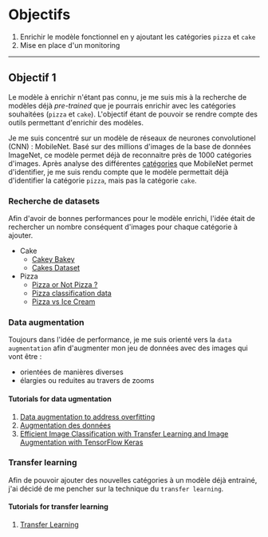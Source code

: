 # Objectifs

1. Enrichir le modèle fonctionnel en y ajoutant les catégories `pizza` et `cake`
2. Mise en place d'un monitoring

---

## Objectif 1

Le modèle à enrichir n'étant pas connu, je me suis mis à la recherche de modèles déjà *pre-trained* que je pourrais enrichir avec les catégories souhaitées (`pizza` et `cake`).
L'objectif étant de pouvoir se rendre compte des outils permettant d'enrichir des modèles.

Je me suis concentré sur un modèle de réseaux de neurones convolutionel (CNN) : MobileNet.
Basé sur des millions d'images de la base de données ImageNet, ce modèle permet déjà de reconnaitre près de 1000 catégories d'images.
Après analyse des différentes [catégories](https://github.com/leferrad/tensorflow-mobilenet/blob/master/imagenet/labels.txt) que MobileNet permet d'identifier, je me suis rendu compte que le modèle permettait déjà d'identifier la catégorie `pizza`, mais pas la catégorie `cake`.

### Recherche de datasets

Afin d'avoir de bonnes performances pour le modèle enrichi, l'idée était de rechercher un nombre conséquent d'images pour chaque catégorie à ajouter.

- Cake
  - [Cakey Bakey](https://www.kaggle.com/datasets/rajkumarl/cakey-bakey)
  - [Cakes Dataset](https://www.kaggle.com/datasets/ishikanaik/cakes-dataset)
- Pizza
  - [Pizza or Not Pizza ?](https://www.kaggle.com/datasets/carlosrunner/pizza-not-pizza)
  - [Pizza classification data](https://www.kaggle.com/datasets/projectshs/pizza-classification-data)
  - [Pizza vs Ice Cream](https://www.kaggle.com/datasets/hemendrasr/pizza-vs-ice-cream)

### Data augmentation

Toujours dans l'idée de performance, je me suis orienté vers la `data augmentation` afin d'augmenter mon jeu de données avec des images qui vont être :

- orientées de manières diverses
- élargies ou reduites au travers de zooms

#### Tutorials for data ugmentation

1. [Data augmentation to address overfitting](https://www.youtube.com/watch?v=mTVf7BN7S8w)
2. [Augmentation des données](https://www.tensorflow.org/tutorials/images/data_augmentation?hl=fr)
3. [Efficient Image Classification with Transfer Learning and Image Augmentation with TensorFlow Keras](https://www.youtube.com/watch?v=CLHk6DniYg0)

### Transfer learning

Afin de pouvoir ajouter des nouvelles catégories à un modèle déjà entrainé, j'ai décidé de me pencher sur la technique du `transfer learning`.

#### Tutorials for transfer learning

1. [Transfer Learning](https://www.youtube.com/watch?v=LsdxvjLWkIY)
